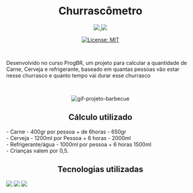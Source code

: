 
<h1 align="center">Churrascômetro</h1>

<div align="center">
<a href="mailto:leonardoandrs15@gmail.com" alt="Gmail" target="_blank">
  <img src="https://img.shields.io/badge/Gmail-D14836?style=for-the-badge&logo=gmail&logoColor=white">
</a>

<a href="https://www.linkedin.com/in/leonardo-matheus-anders-23706920a" alt="Linkedin" target="_blank">
  <img src="https://img.shields.io/badge/LinkedIn-0077B5?style=for-the-badge&logo=linkedin&logoColor=white">
</a>

[![License: MIT](https://img.shields.io/badge/License-MIT-yellow.svg)](https://opensource.org/licenses/MIT)

</div><br>

<p>Desenvolvido no curso ProgBR, um projeto para calcular a quantidade de Carne, Cerveja e refrigerante, baseado em quantas pessoas vão estar nesse churrasco  e quanto tempo vai durar esse churrasco</p><br>


<div align="center">
  
![gif-projeto-barbecue](https://github.com/LeoAnders/Javascript-study/assets/115679546/d3944ba2-4089-41d2-8434-dfd350a6d1b0)

</div>


<h2 align="center">Cálculo utilizado</h2>

<p>
- Carne - 400gr por pessoa + de 6horas - 650gr<br>
- Cerveja - 1200ml por Pessoa + 6 horas - 2000ml<br>
- Refrigerante/água - 1000ml por pessoa + 6 horas 1500ml<br>
- Crianças valem por 0,5.
</p>

##

<h2 align="center">Tecnologias utilizadas</h2>

<div display="flex">

<img src="https://img.shields.io/badge/CSS3-1572B6?style=for-the-badge&logo=css3&logoColor=white">
<img src="https://img.shields.io/badge/HTML5-E34F26?style=for-the-badge&logo=html5&logoColor=white">
<img src="https://img.shields.io/badge/JavaScript-F7DF1E?style=for-the-badge&logo=javascript&logoColor=black">

</div>

##

          





